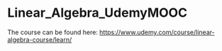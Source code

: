 # Linear_Algebra_UdemyMOOC
The course can be found here: https://www.udemy.com/course/linear-algebra-course/learn/
